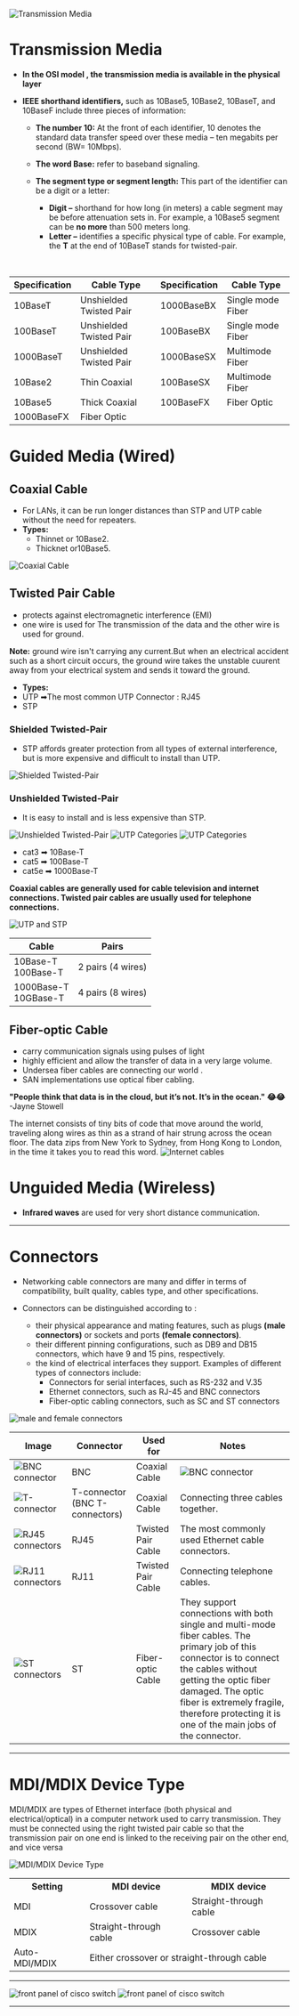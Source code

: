 ![Transmission Media](imgs/TransmissionMedia.png)


# Transmission Media

- **In the OSI model , the transmission media is available in the physical layer**

- **IEEE shorthand identifiers,** such as 10Base5, 10Base2, 10BaseT, and 10BaseF include three pieces of information:

  - **The number 10:** At the front of each identifier, 10 denotes the standard data transfer speed over these media – ten megabits per second (BW= 10Mbps).
  - **The word Base:** refer to baseband signaling.
  - **The segment type or segment length:** This part of the identifier can be a digit or a letter:
  
    - **Digit –** shorthand for how long (in meters) a cable segment may be before attenuation sets in. For example, a 10Base5 segment can be **no more** than 500 meters long.
    - **Letter –** identifies a specific physical type of cable. For example, the **T** at the end of 10BaseT stands for twisted-pair.


<br>


   |Specification	| Cable Type|Specification	| Cable Type|
   |--|--|--|--|
   |10BaseT|	Unshielded Twisted Pair| 1000BaseBX	|Single mode Fiber|  
   |100BaseT|Unshielded Twisted Pair|100BaseBX|	Single mode Fiber|
   |1000BaseT|Unshielded Twisted Pair |1000BaseSX	|Multimode Fiber|
   |10Base2	|Thin Coaxial|  100BaseSX|	Multimode Fiber|
   |10Base5	|Thick Coaxial| 100BaseFX|	Fiber Optic |
   |1000BaseFX|Fiber Optic|||

# Guided Media (Wired)

## Coaxial Cable

   - For LANs, it can be run longer distances than STP and UTP cable without the need for repeaters.
   - **Types:**
      - Thinnet or 10Base2.
      - Thicknet or10Base5.
     
![Coaxial Cable](imgs/CoaxialCable.png)


## Twisted Pair Cable
- protects against electromagnetic interference (EMI)
- one wire is used for The transmission of the data and the other wire is used for ground.

**Note:**  ground wire isn't carrying any current.But when an electrical accident such as a short circuit occurs, the ground wire takes the unstable cuurent away from your electrical system and sends it toward the ground.

- **Types:** 
 - UTP ➡The most common UTP Connector : RJ45
 - STP
### Shielded Twisted-Pair

- STP affords greater protection from all types of external interference, but is more expensive and difficult to install than UTP. 

![Shielded Twisted-Pair](imgs/ShieldedTwisted-Pair.png)

### Unshielded Twisted-Pair

- It is easy to install and is less expensive than STP. 

![Unshielded Twisted-Pair](imgs/UnshieldedTwisted-Pair.png)
![ UTP Categories](imgs/UTPCategories.png)
![ UTP Categories](imgs/UTPCategories2.png)

- cat3 ➡ 10Base-T
- cat5 ➡ 100Base-T
- cat5e ➡ 1000Base-T


**Coaxial cables are generally used for cable television and internet connections.
Twisted pair cables are usually used for telephone connections.**

![UTP and STP](imgs/UTPandSTP.jpg)

|Cable|Pairs|
|--|--|
|10Base-T <br> 100Base-T| 2 pairs (4 wires)|
|1000Base-T <br> 10GBase-T| 4 pairs (8 wires)|

## Fiber-optic Cable

- carry communication signals using pulses of light
- highly efficient and allow the transfer of data in a very large volume.
-  Undersea fiber cables are connecting our world .
- SAN implementations use optical fiber cabling. 

**"People think that data is in the cloud, but it’s not. It’s in the ocean." 😂😂**
-Jayne Stowell

The internet consists of tiny bits of code that move around the world, traveling along wires as thin as a strand of hair strung across the ocean floor. The data zips from New York to Sydney, from Hong Kong to London, in the time it takes you to read this word.
![Internet cables](imgs/Internetcables.png)



# Unguided Media (Wireless)

- **Infrared waves** are used for very short distance communication. 

---------------------------------------------------------------

# Connectors

- Networking cable connectors are many and differ in terms of compatibility, built quality, cables type, and other specifications.

- Connectors can be distinguished according to :
    - their physical appearance and mating features, such as plugs **(male connectors)** or sockets and ports **(female connectors)**.
    - their different pinning configurations, such as DB9 and DB15 connectors, which have 9 and 15 pins, respectively.
    - the kind of electrical interfaces they support. Examples of different types of connectors include:
        - Connectors for serial interfaces, such as RS-232 and V.35
        - Ethernet connectors, such as RJ-45 and BNC connectors
        - Fiber-optic cabling connectors, such as SC and ST connectors


![male and female connectors](imgs/male-and-female-connectors.jpg)


|Image|Connector| Used for| Notes |
|--|--|--|--|
|![BNC connector](imgs/BNC-Connector.jpg)| BNC |Coaxial Cable|![BNC connector](imgs/BNC-MaleandFemale.png)|
|![T-connector](imgs/T-connector.jpg)|T-connector (BNC T-connectors) |Coaxial Cable|Connecting three cables together.|
|![RJ45 connectors](imgs/RJ45-connector.jpg)| RJ45 |Twisted Pair Cable| The most commonly used Ethernet cable connectors.|
|![RJ11 connectors](imgs/RJ11-connector.jpg)| RJ11 |Twisted Pair Cable|Connecting telephone cables. |
|![ST connectors](imgs/ST-connector.jpg)| ST  |Fiber-optic Cable|They support connections with both single and multi-mode fiber cables. The primary job of this connector is to connect the cables without getting the optic fiber damaged. The optic fiber is extremely fragile, therefore protecting it is one of the main jobs of the connector.|

---------------------------------------------------------------

# MDI/MDIX Device Type

MDI/MDIX are types of Ethernet interface (both physical and electrical/optical) in a computer network used to carry transmission. They must be connected using the right twisted pair cable so that the transmission pair on one end is linked to the receiving pair on the other end, and vice versa

![MDI/MDIX Device Type](imgs/MDI-MDIX-Device-Type.png)

<table>
  <tr>
    <th>Setting</th>
    <th>MDI device</th>
    <th>MDIX device</th>
  </tr>
  <tr>
    <td>MDI</td>
    <td>Crossover cable</td>
    <td>Straight-through cable</td>
  </tr>
  <tr>
    <td>MDIX</td>
    <td>Straight-through cable</td>
    <td>Crossover cable</td>
  </tr>
   <tr>
    <td>Auto-MDI/MDIX</td>
    <td  colspan="2">Either crossover or straight-through cable</td>
  </tr>
</table>

-----------------------------

![front panel of cisco switch ](imgs/front-panel-of-cisco-switch1.png)
![front panel of cisco switch](imgs/front-panel-of-cisco-switch2.png)

----------------------------

